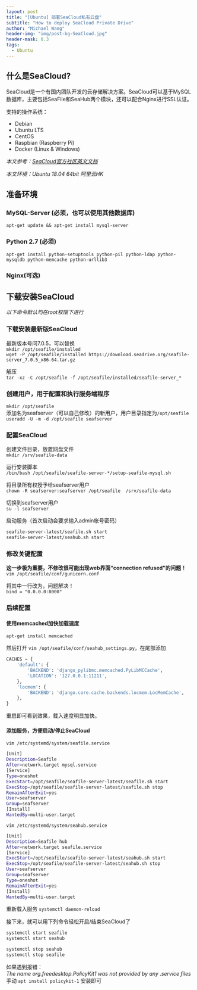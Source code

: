 ```yaml
---
layout: post
title: "[Ubuntu] 部署SeaCloud私有云盘"
subtitle: "How to deploy SeaCloud Private Drive"
author: "Michael Wang"
header-img: "img/post-bg-SeaCloud.jpg"
header-mask: 0.3
tags:
  - Ubuntu
---
```

## 什么是SeaCloud?
SeaCloud是一个有国内团队开发的云存储解决方案。SeaCloud可以基于MySQL数据库，主要包括SeaFile和SeaHub两个模块，还可以配合Nginx进行SSL认证。  

支持的操作系统：
- Debian
- Ubuntu LTS
- CentOS
- Raspbian (Raspberry Pi)
- Docker (Linux & Windows)

*本文参考：[SeaCloud官方社区英文文档](https://seafile.readthedocs.io/en/latest/installation/seafile/)*

*本文环境：Ubuntu 18.04 64bit 阿里云HK*


## 准备环境
### MySQL-Server (必须，也可以使用其他数据库)
``apt-get update && apt-get install mysql-server``

### Python 2.7 (必须)
``apt-get install python-setuptools python-pil python-ldap python-mysqldb python-memcache python-urllib3``

### Nginx(可选)




## 下载安装SeaCloud
*以下命令默认均在root权限下进行*
### 下载安装最新版SeaCloud

最新版本号问7.0.5，可以替换  
``mkdir /opt/seafile/installed``  
``wget -P /opt/seafile/installed https://download.seadrive.org/seafile-server_7.0.5_x86-64.tar.gz``

解压  
``tar -xz -C /opt/seafile -f /opt/seafile/installed/seafile-server_*``
### 创建用户，用于配置和执行服务端程序
``mkdir /opt/seafile``   
添加名为seafserver（可以自己修改）的新用户，用户目录指定为`/opt/seafile`  
``useradd -U -m -d /opt/seafile seafserver``
### 配置SeaCloud
创建文件目录，放置网盘文件  
```mkdir /srv/seafile-data```

运行安装脚本  
``/bin/bash /opt/seafile/seafile-server-*/setup-seafile-mysql.sh``

将目录所有权授予给seafserver用户  
``chown -R seafserver:seafserver /opt/seafile  /srv/seafile-data``

切换到seafserver用户  
`su -l seafserver`

启动服务（首次启动会要求输入admin帐号密码）
```bash
seafile-server-latest/seafile.sh start
seafile-server-latest/seahub.sh start
```

### 修改关键配置
**这一步极为重要，不修改很可能出现web界面“connection refused”的问题！**
`vim /opt/seafile/conf/gunicorn.conf`

将其中一行改为，问题解决！  
`bind = "0.0.0.0:8000"`


### 后续配置
#### 使用memcached加快加载速度
`apt-get install memcached`

然后打开 `vim /opt/seafile/conf/seahub_settings.py`，在尾部添加

``` py
CACHES = {
    'default': {
        'BACKEND': 'django_pylibmc.memcached.PyLibMCCache',
        'LOCATION': '127.0.0.1:11211',
    },
    'locmem': {
        'BACKEND': 'django.core.cache.backends.locmem.LocMemCache',
    },
}
```
重启即可看到效果，载入速度明显加快。

#### 添加服务，方便启动/停止SeaCloud  
`vim /etc/systemd/system/seafile.service`
```bash
[Unit]
Description=Seafile
After=network.target mysql.service
[Service]
Type=oneshot
ExecStart=/opt/seafile/seafile-server-latest/seafile.sh start
ExecStop=/opt/seafile/seafile-server-latest/seafile.sh stop
RemainAfterExit=yes
User=seafserver
Group=seafserver
[Install]
WantedBy=multi-user.target
```

`vim /etc/systemd/system/seahub.service`
```bash
[Unit]
Description=Seafile hub
After=network.target seafile.service
[Service]
ExecStart=/opt/seafile/seafile-server-latest/seahub.sh start
ExecStop=/opt/seafile/seafile-server-latest/seahub.sh stop
User=seafserver
Group=seafserver
Type=oneshot
RemainAfterExit=yes
[Install]
WantedBy=multi-user.target
```

重新载入服务
`systemctl daemon-reload`

接下来，就可以用下列命令轻松开启/结束SeaCloud了
```bash
systemctl start seafile
systemctl start seahub

systemctl stop seahub
systemctl stop seafile
```

如果遇到报错：  
*The name org.freedesktop.PolicyKit1 was not provided by any .service files*   
手动 `apt install policykit-1` 安装即可


